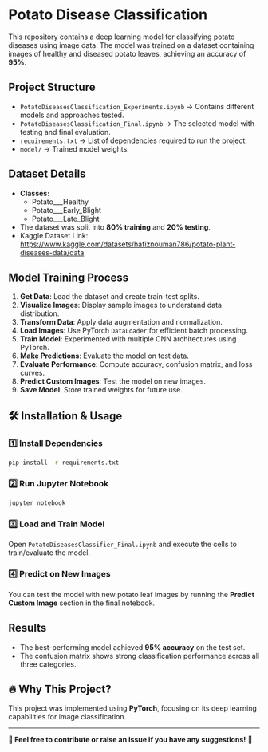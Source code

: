 # Potato Disease Classification

This repository contains a deep learning model for classifying potato diseases using image data. The model was trained on a dataset containing images of healthy and diseased potato leaves, achieving an accuracy of **95%**.

## Project Structure

- `PotatoDiseasesClassification_Experiments.ipynb` → Contains different models and approaches tested.
- `PotatoDiseasesClassification_Final.ipynb` → The selected model with testing and final evaluation.
- `requirements.txt` → List of dependencies required to run the project.
- `model/` → Trained model weights.

## Dataset Details
- **Classes:**
  - Potato___Healthy
  - Potato___Early_Blight
  - Potato___Late_Blight
- The dataset was split into **80% training** and **20% testing**.
- Kaggle Dataset Link: https://www.kaggle.com/datasets/hafiznouman786/potato-plant-diseases-data/data

## Model Training Process
1. **Get Data**: Load the dataset and create train-test splits.
2. **Visualize Images**: Display sample images to understand data distribution.
3. **Transform Data**: Apply data augmentation and normalization.
4. **Load Images**: Use PyTorch `DataLoader` for efficient batch processing.
5. **Train Model**: Experimented with multiple CNN architectures using PyTorch.
6. **Make Predictions**: Evaluate the model on test data.
7. **Evaluate Performance**: Compute accuracy, confusion matrix, and loss curves.
8. **Predict Custom Images**: Test the model on new images.
9. **Save Model**: Store trained weights for future use.

## 🛠️ Installation & Usage
### 1️⃣ Install Dependencies
```bash
pip install -r requirements.txt
```

### 2️⃣ Run Jupyter Notebook
```bash
jupyter notebook
```

### 3️⃣ Load and Train Model
Open `PotatoDiseasesClassifier_Final.ipynb` and execute the cells to train/evaluate the model.

### 4️⃣ Predict on New Images
You can test the model with new potato leaf images by running the **Predict Custom Image** section in the final notebook.

## Results
- The best-performing model achieved **95% accuracy** on the test set.
- The confusion matrix shows strong classification performance across all three categories.

## 🔥 Why This Project?
This project was implemented using **PyTorch**, focusing on its deep learning capabilities for image classification.

---
**📢 Feel free to contribute or raise an issue if you have any suggestions!** 🚀

